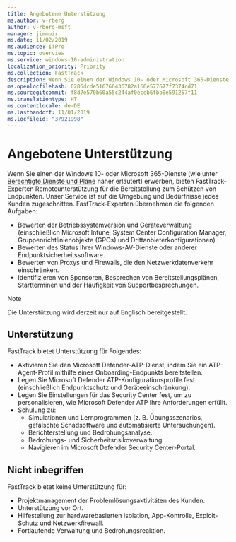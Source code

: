 ```yaml
---
title: Angebotene Unterstützung
ms.author: v-rberg
author: v-rberg-msft
manager: jimmuir
ms.date: 11/02/2019
ms.audience: ITPro
ms.topic: overview
ms.service: windows-10-administration
localization_priority: Priority
ms.collection: FastTrack
description: Wenn Sie einen der Windows 10- oder Microsoft 365-Dienste erwerben, bieten FastTrack-Experten Remoteunterstützung für die Bereitstellung zum Schützen von Endpunkten. Unser Service ist auf die Umgebung und Bedürfnisse jedes Kunden zugeschnitten.
ms.openlocfilehash: 0286dcde516766436782a166e577677f7374cd71
ms.sourcegitcommit: f8d7e570b60a55c244af0eceb6fbb0e591257f11
ms.translationtype: HT
ms.contentlocale: de-DE
ms.lasthandoff: 11/01/2019
ms.locfileid: "37921998"
---
```

# <a name="assistance-offered"></a>Angebotene Unterstützung  

Wenn Sie einen der Windows 10- oder Microsoft 365-Dienste (wie unter [Berechtigte Dienste und Pläne](M365-eligible-services-and-plans.md) näher erläutert) erwerben, bieten FastTrack-Experten Remoteunterstützung für die Bereitstellung zum Schützen von Endpunkten. Unser Service ist auf die Umgebung und Bedürfnisse jedes Kunden zugeschnitten. FastTrack-Experten übernehmen die folgenden Aufgaben:
- Bewerten der Betriebssystemversion und Geräteverwaltung (einschließlich Microsoft Intune, System Center Configuration Manager, Gruppenrichtlinienobjekte (GPOs) und Drittanbieterkonfigurationen).
- Bewerten des Status Ihrer Windows-AV-Dienste oder anderer Endpunktsicherheitssoftware.
- Bewerten von Proxys und Firewalls, die den Netzwerkdatenverkehr einschränken.
- Identifizieren von Sponsoren, Besprechen von Bereitstellungsplänen, Startterminen und der Häufigkeit von Supportbesprechungen.

> [!NOTE]
> Die Unterstützung wird derzeit nur auf Englisch bereitgestellt. 

## <a name="assistance"></a>Unterstützung

FastTrack bietet Unterstützung für Folgendes:
- Aktivieren Sie den Microsoft Defender-ATP-Dienst, indem Sie ein ATP-Agent-Profil mithilfe eines Onboarding-Endpunkts bereitstellen.
- Legen Sie Microsoft Defender ATP-Konfigurationsprofile fest (einschließlich Endpunktschutz und Geräteeinschränkung).
- Legen Sie Einstellungen für das Security Center fest, um zu personalisieren, wie Microsoft Defender ATP Ihre Anforderungen erfüllt.
- Schulung zu:
    - Simulationen und Lernprogrammen (z. B. Übungsszenarios, gefälschte Schadsoftware und automatisierte Untersuchungen).
    - Berichterstellung und Bedrohungsanalyse.
    - Bedrohungs- und Sicherheitsrisikoverwaltung.
    - Navigieren im Microsoft Defender Security Center-Portal.

## <a name="out-of-scope"></a>Nicht inbegriffen

FastTrack bietet keine Unterstützung für:
- Projektmanagement der Problemlösungsaktivitäten des Kunden.
- Unterstützung vor Ort.
- Hilfestellung zur hardwarebasierten Isolation, App-Kontrolle, Exploit-Schutz und Netzwerkfirewall.
- Fortlaufende Verwaltung und Bedrohungsreaktion.

